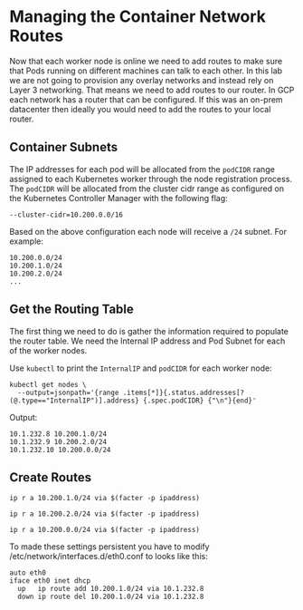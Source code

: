 # Managing the Container Network Routes

Now that each worker node is online we need to add routes to make sure that Pods running on different machines can talk to each other. In this lab we are not going to provision any overlay networks and instead rely on Layer 3 networking. That means we need to add routes to our router. In GCP each network has a router that can be configured. If this was an on-prem datacenter then ideally you would need to add the routes to your local router.

## Container Subnets

The IP addresses for each pod will be allocated from the `podCIDR` range assigned to each Kubernetes worker through the node registration process. The `podCIDR` will be allocated from the cluster cidr range as configured on the Kubernetes Controller Manager with the following flag:

```
--cluster-cidr=10.200.0.0/16
```

Based on the above configuration each node will receive a `/24` subnet. For example:

```
10.200.0.0/24
10.200.1.0/24
10.200.2.0/24
...
``` 

## Get the Routing Table

The first thing we need to do is gather the information required to populate the router table. We need the Internal IP address and Pod Subnet for each of the worker nodes.

Use `kubectl` to print the `InternalIP` and `podCIDR` for each worker node:

```
kubectl get nodes \
  --output=jsonpath='{range .items[*]}{.status.addresses[?(@.type=="InternalIP")].address} {.spec.podCIDR} {"\n"}{end}'
```

Output:

```
10.1.232.8 10.200.1.0/24 
10.1.232.9 10.200.2.0/24 
10.1.232.10 10.200.0.0/24
```

## Create Routes

```
ip r a 10.200.1.0/24 via $(facter -p ipaddress)
```

```
ip r a 10.200.2.0/24 via $(facter -p ipaddress)
```

```
ip r a 10.200.0.0/24 via $(facter -p ipaddress)
```

To made these settings persistent you have to modify /etc/network/interfaces.d/eth0.conf to looks like this:

```
auto eth0
iface eth0 inet dhcp
  up   ip route add 10.200.1.0/24 via 10.1.232.8
  down ip route del 10.200.1.0/24 via 10.1.232.8
```
